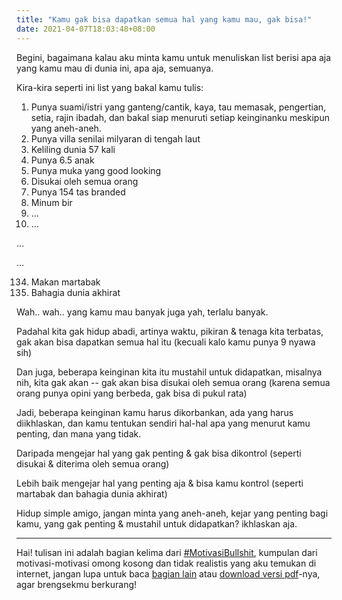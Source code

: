 ```yaml
---
title: "Kamu gak bisa dapatkan semua hal yang kamu mau, gak bisa!"
date: 2021-04-07T18:03:48+08:00
---
```


Begini, bagaimana kalau aku minta kamu untuk menuliskan list berisi apa aja yang kamu mau di dunia ini, apa aja, semuanya.

Kira-kira seperti ini list yang bakal kamu tulis:

1. Punya suami/istri yang ganteng/cantik, kaya, tau memasak, pengertian, setia, rajin ibadah, dan bakal siap menuruti setiap keinginanku meskipun yang aneh-aneh.
2. Punya villa senilai milyaran di tengah laut
3. Keliling dunia 57 kali
4. Punya 6.5 anak
5. Punya muka yang good looking
6. Disukai oleh semua orang
7. Punya 154 tas branded
8. Minum bir
9. ...
10. ...

...

...

134. Makan martabak
135. Bahagia dunia akhirat

Wah.. wah.. yang kamu mau banyak juga yah, terlalu banyak.

Padahal kita gak hidup abadi, artinya waktu, pikiran & tenaga kita terbatas, gak akan bisa dapatkan semua hal itu (kecuali kalo kamu punya 9 nyawa sih)

Dan juga, beberapa keinginan kita itu mustahil untuk didapatkan, misalnya nih, kita gak akan -- gak akan bisa disukai oleh semua orang (karena semua orang punya opini yang berbeda, gak bisa di pukul rata)

Jadi, beberapa keinginan kamu harus dikorbankan, ada yang harus diikhlaskan, dan kamu tentukan sendiri hal-hal apa yang menurut kamu penting, dan mana yang tidak.

Daripada mengejar hal yang gak penting & gak bisa dikontrol (seperti disukai & diterima oleh semua orang)

Lebih baik mengejar hal yang penting aja & bisa kamu kontrol (seperti martabak dan bahagia dunia akhirat)

Hidup simple amigo, jangan minta yang aneh-aneh, kejar yang penting bagi kamu, yang gak penting & mustahil untuk didapatkan? ikhlaskan aja.

---

Hai! tulisan ini adalah bagian kelima dari [#MotivasiBullshit](/motivasi-bullshit/), kumpulan dari motivasi-motivasi omong kosong dan tidak realistis yang aku temukan di internet, jangan lupa untuk baca [bagian lain](/motivasi-bullshit/) atau [download versi pdf](https://www.dropbox.com/s/8ofiv8rzozttwp7/motivasibullshit.pdf?dl=0/)-nya, agar brengsekmu berkurang!